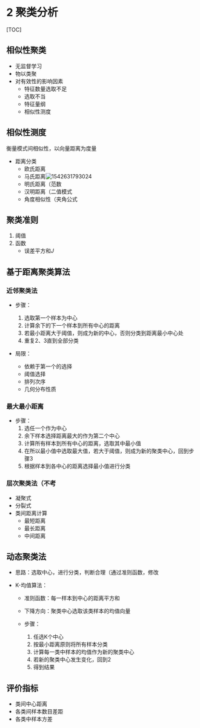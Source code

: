 # 2 聚类分析

[TOC]

## 相似性聚类

- 无监督学习
- 物以类聚
- 对有效性的影响因素
  - 特征数量选取不足
  - 选取不当
  - 特征量纲
  - 相似性测度

## 相似性测度

衡量模式间相似性，以向量距离为度量

- 距离分类
  - 欧氏距离
  - 马氏距离![1542631793024](C:\Users\40728\AppData\Roaming\Typora\typora-user-images\1542631793024.png)
  - 明氏距离（范数
  - 汉明距离（二值模式
  - 角度相似性（夹角公式

## 聚类准则

1. 阈值
2. 函数
   - 误差平方和$J$

## 基于距离聚类算法

### 近邻聚类法

- 步骤：
  1. 选取第一个样本为中心
  2. 计算余下的下一个样本到所有中心的距离
  3. 若最小距离大于阈值，则成为新的中心，否则分类到距离最小中心处
  4. 重复2、3直到全部分类

- 局限：
  - 依赖于第一个的选择
  - 阈值选择
  - 排列次序
  - 几何分布性质

### 最大最小距离

- 步骤：
  1. 选任一个作为中心
  2. 余下样本选择距离最大的作为第二个中心
  3. 计算所有样本到所有中心的距离，选取其中最小值
  4. 在所以最小值中选取最大值，若大于阈值，则成为新的聚类中心，回到步骤3
  5. 根据样本到各中心的距离选择最小值进行分类

### 层次聚类法（不考

- 凝聚式
- 分裂式
- 类间距离计算
  - 最短距离
  - 最长距离
  - 中间距离

## 动态聚类法

- 思路：选取中心，进行分类，判断合理（通过准则函数，修改

- K-均值算法：

  - 准则函数：每一样本到中心的距离平方和
  - 下降方向：聚类中心选取该类样本的均值向量

  - 步骤：
    1. 任选K个中心
    2. 按最小距离原则将所有样本分类
    3. 计算每一类中样本的均值作为新的聚类中心
    4. 若新的聚类中心发生变化，回到2
    5. 得到结果

## 评价指标

- 类间中心距离
- 各类间样本数目差距
- 各类中样本方差

